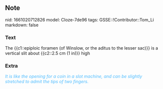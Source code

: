 ## Note
nid: 1661020712826
model: Cloze-7de96
tags: GSSE::!Contributor::Tom_Li
markdown: false

### Text
<div>
  The {{c1::epiploic foramen (of Winslow, or the aditus to the
  lesser sac)}} is a vertical slit about {{c2::2.5 cm (1 in)}} high
</div>

### Extra
<i><font color="#4FBCFF">It is like the opening for a coin in a
slot machine, and can be slightly stretched to admit the tips of
two fingers.</font></i>
